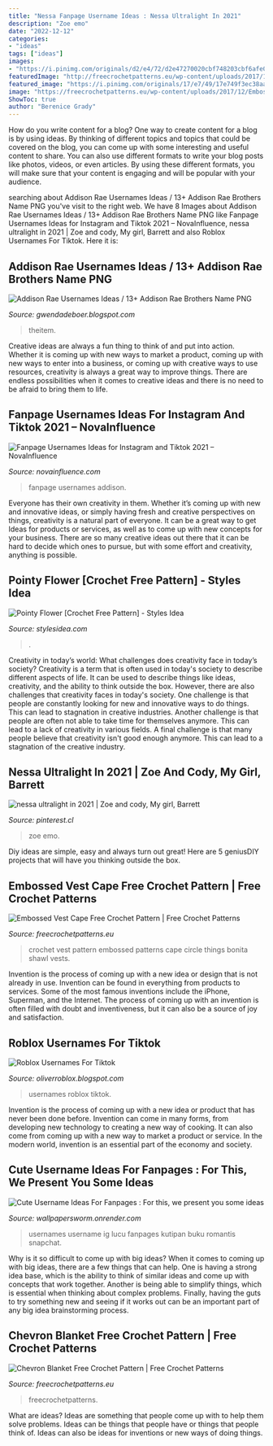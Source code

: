 ```yaml
---
title: "Nessa Fanpage Username Ideas : Nessa Ultralight In 2021"
description: "Zoe emo"
date: "2022-12-12"
categories:
- "ideas"
tags: ["ideas"]
images:
- "https://i.pinimg.com/originals/d2/e4/72/d2e47270020cbf748203cbf6afe09d53.jpg"
featuredImage: "http://freecrochetpatterns.eu/wp-content/uploads/2017/11/xChevron-Blanket-Free-Crochet-Pattern-710x533.jpg.pagespeed.ic.GQcG8Z36Mv.jpg"
featured_image: "https://i.pinimg.com/originals/17/e7/49/17e749f3ec38aa961ff2f52d730632bc.jpg"
image: "https://freecrochetpatterns.eu/wp-content/uploads/2017/12/Embossed-Vest-Cape-Free-Crochet-Pattern.jpg"
ShowToc: true
author: "Berenice Grady"
---
```



How do you write content for a blog?
One way to create content for a blog is by using ideas. By thinking of different topics and topics that could be covered on the blog, you can come up with some interesting and useful content to share. You can also use different formats to write your blog posts like photos, videos, or even articles. By using these different formats, you will make sure that your content is engaging and will be popular with your audience.

	

		
searching about Addison Rae Usernames Ideas / 13+ Addison Rae Brothers Name PNG you've visit to the right web. We have 8 Images about Addison Rae Usernames Ideas / 13+ Addison Rae Brothers Name PNG like Fanpage Usernames Ideas for Instagram and Tiktok 2021 – NovaInfluence, nessa ultralight in 2021 | Zoe and cody, My girl, Barrett and also Roblox Usernames For Tiktok. Here it is:
		
    
## Addison Rae Usernames Ideas / 13+ Addison Rae Brothers Name PNG

<img loading=lazy src="https://www.theitem.com/uploads/original/1404841421_3965.jpg" onerror="this.onerror=null;this.src='https://tse3.mm.bing.net/th?id=OIP.qLHc5m5goNYnZrZCg7pSuQHaLD&amp;pid=15.1';" alt="Addison Rae Usernames Ideas / 13+ Addison Rae Brothers Name PNG">

_Source: gwendadeboer.blogspot.com_

>theitem. 

	

Creative ideas are always a fun thing to think of and put into action. Whether it is coming up with new ways to market a product, coming up with new ways to enter into a business, or coming up with creative ways to use resources, creativity is always a great way to improve things. There are endless possibilities when it comes to creative ideas and there is no need to be afraid to bring them to life.

    
## Fanpage Usernames Ideas For Instagram And Tiktok 2021 – NovaInfluence

<img loading=lazy src="https://novainfluence.com/wp-content/uploads/2021/03/d498f54a546cd21ac88a1be0d754fed4-1536x960.jpg" onerror="this.onerror=null;this.src='https://tse2.mm.bing.net/th?id=OIP.SUfn7PkDXvI9ui7dQdoNfQHaEo&amp;pid=15.1';" alt="Fanpage Usernames Ideas for Instagram and Tiktok 2021 – NovaInfluence">

_Source: novainfluence.com_

>fanpage usernames addison. 

	

Everyone has their own creativity in them. Whether it’s coming up with new and innovative ideas, or simply having fresh and creative perspectives on things, creativity is a natural part of everyone. It can be a great way to get Ideas for products or services, as well as to come up with new concepts for your business. There are so many creative ideas out there that it can be hard to decide which ones to pursue, but with some effort and creativity, anything is possible.

    
## Pointy Flower [Crochet Free Pattern] - Styles Idea

<img loading=lazy src="https://stateless.stylesidea.com/2016/11/flower_crochet_pointy_FB2-696x696.jpg" onerror="this.onerror=null;this.src='https://tse2.mm.bing.net/th?id=OIP.ELyhsu3Uh_uJE1R6mUstdAHaHa&amp;pid=15.1';" alt="Pointy Flower [Crochet Free Pattern] - Styles Idea">

_Source: stylesidea.com_

>. 

	

Creativity in today’s world: What challenges does creativity face in today’s society?
Creativity is a term that is often used in today's society to describe different aspects of life. It can be used to describe things like ideas, creativity, and the ability to think outside the box. However, there are also challenges that creativity faces in today's society. One challenge is that people are constantly looking for new and innovative ways to do things. This can lead to stagnation in creative industries. Another challenge is that people are often not able to take time for themselves anymore. This can lead to a lack of creativity in various fields. A final challenge is that many people believe that creativity isn't good enough anymore. This can lead to a stagnation of the creative industry.

    
## Nessa Ultralight In 2021 | Zoe And Cody, My Girl, Barrett

<img loading=lazy src="https://i.pinimg.com/originals/17/e7/49/17e749f3ec38aa961ff2f52d730632bc.jpg" onerror="this.onerror=null;this.src='https://tse4.mm.bing.net/th?id=OIP.sr2NkLvCFvS3TtuO3w5LMgHaJI&amp;pid=15.1';" alt="nessa ultralight in 2021 | Zoe and cody, My girl, Barrett">

_Source: pinterest.cl_

>zoe emo. 

	

Diy ideas are simple, easy and always turn out great! Here are 5 geniusDIY projects that will have you thinking outside the box.

    
## Embossed Vest Cape Free Crochet Pattern | Free Crochet Patterns

<img loading=lazy src="https://freecrochetpatterns.eu/wp-content/uploads/2017/12/Embossed-Vest-Cape-Free-Crochet-Pattern.jpg" onerror="this.onerror=null;this.src='https://tse3.mm.bing.net/th?id=OIP.Mp6zcI4N2GlzdKxxzhqjjQAAAA&amp;pid=15.1';" alt="Embossed Vest Cape Free Crochet Pattern | Free Crochet Patterns">

_Source: freecrochetpatterns.eu_

>crochet vest pattern embossed patterns cape circle things bonita shawl vests. 

	

Invention is the process of coming up with a new idea or design that is not already in use. Invention can be found in everything from products to services. Some of the most famous inventions include the iPhone, Superman, and the Internet. The process of coming up with an invention is often filled with doubt and inventiveness, but it can also be a source of joy and satisfaction.

    
## Roblox Usernames For Tiktok

<img loading=lazy src="https://lh3.googleusercontent.com/proxy/exlqLws887OgummHzchVPq1udWycL8vfu3Y8wwtPDC073mQLZOfB19oacWn-y6ru-_Q1YPLtqEXQERneSBEJlo7V2mmLrg_fMlYNGK0Rwvh5ZrXncHMIUZzav3RZtXNPi-hEahQi0TqS=w1200-h630-p-k-no-nu" onerror="this.onerror=null;this.src='https://tse2.mm.bing.net/th?id=OIP.IVxi34eQQbFQzDcZeVJUSgAAAA&amp;pid=15.1';" alt="Roblox Usernames For Tiktok">

_Source: oliverroblox.blogspot.com_

>usernames roblox tiktok. 

	

Invention is the process of coming up with a new idea or product that has never been done before. Invention can come in many forms, from developing new technology to creating a new way of cooking. It can also come from coming up with a new way to market a product or service. In the modern world, invention is an essential part of the economy and society.

    
## Cute Username Ideas For Fanpages : For This, We Present You Some Ideas

<img loading=lazy src="https://i.pinimg.com/originals/d2/e4/72/d2e47270020cbf748203cbf6afe09d53.jpg" onerror="this.onerror=null;this.src='https://tse4.mm.bing.net/th?id=OIP.fT_xRN1Sx-p8JlRGW4FTNAHaNM&amp;pid=15.1';" alt="Cute Username Ideas For Fanpages : For this, we present you some ideas">

_Source: wallpapersworm.onrender.com_

>usernames username ig lucu fanpages kutipan buku romantis snapchat. 

	

Why is it so difficult to come up with big ideas?
When it comes to coming up with big ideas, there are a few things that can help. One is having a strong idea base, which is the ability to think of similar ideas and come up with concepts that work together. Another is being able to simplify things, which is essential when thinking about complex problems. Finally, having the guts to try something new and seeing if it works out can be an important part of any big idea brainstorming process.

    
## Chevron Blanket Free Crochet Pattern | Free Crochet Patterns

<img loading=lazy src="http://freecrochetpatterns.eu/wp-content/uploads/2017/11/xChevron-Blanket-Free-Crochet-Pattern-710x533.jpg.pagespeed.ic.GQcG8Z36Mv.jpg" onerror="this.onerror=null;this.src='https://tse1.mm.bing.net/th?id=OIP.GQcG8Z36MvrDqHqdhZPYTQHaFj&amp;pid=15.1';" alt="Chevron Blanket Free Crochet Pattern | Free Crochet Patterns">

_Source: freecrochetpatterns.eu_

>freecrochetpatterns. 

	

What are ideas?
Ideas are something that people come up with to help them solve problems. Ideas can be things that people have or things that people think of. Ideas can also be ideas for inventions or new ways of doing things.

